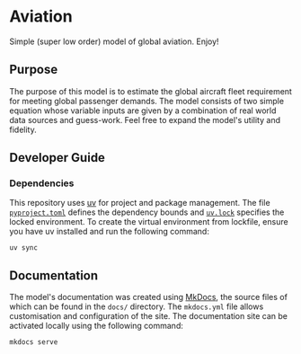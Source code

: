 # Aviation

Simple (super low order) model of global aviation. Enjoy!

## Purpose
The purpose of this model is to estimate the global aircraft fleet requirement for meeting global passenger demands. The model consists of two simple equation whose variable inputs are given by a combination of real world data sources and guess-work. Feel free to expand the model's utility and fidelity.

## Developer Guide

### Dependencies

This repository uses [uv](https://docs.astral.sh/uv/) for project and package management. The file [`pyproject.toml`](pyproject.toml) defines the dependency bounds and [`uv.lock`](uv.lock) specifies the locked environment.
To create the virtual environment from lockfile, ensure you have uv installed and run the following command:

```
uv sync
```

## Documentation

The model's documentation was created using [MkDocs](https://mkdocs.org), the source files of which can be found in the `docs/` directory. The `mkdocs.yml` file allows customisation and configuration of the site. The documentation site can be activated locally using the following command:

```
mkdocs serve
```